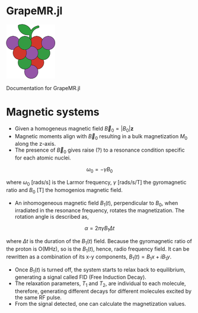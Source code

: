 # GrapeMR.jl
![Grape Logo](./assets/logo.png)

Documentation for GrapeMR.jl
# Magnetic systems 
- Given a homogeneus magnetic field $\vec{B}_0 = |B_0|\textbf{z}$ 
- Magnetic moments align with $\vec{B}_0$ resulting in a bulk magnetization $M_0$ along the z-axis.
- The presence of $\vec{B}_0$ gives raise (?) to a resonance condition specific for each atomic nuclei.
```math
\omega_0 = -\gamma B_0
```
where $\omega_0$ [rads/s] is the Larmor frequency, $\gamma$ [rads/s/T]  the gyromagnetic ratio and $B_0$ [T] the homogenios magnetic field. 
- An inhomogeneous magnetic field $B_1(t)$, perpendicular to $B_0$, when irradiated in the resonance frequency, rotates the magnetization. The rotation angle is described as, 
```math
\alpha = 2 \pi \gamma B_1 \Delta t
```
where $\Delta t$ is the duration of the $B_1(t)$ field. Because the gyromagnetic ratio of the proton is O(MHz), so is the $B_1(t)$, hence, radio frequency field. It can be rewritten as a combination of its x-y components, $B_1(t) = B_1x + i B_1y$. 
- Once $B_1(t)$ is turned off, the system starts to relax back to equilibrium, generating a signal called FID (Free Induction Decay).
- The relaxation parameters, $T_1$ and $T_2$, are individual to each molecule, therefore, generating different decays for different molecules excited by the same RF pulse.
- From the signal detected, one can calculate the magnetization values.

<!-- 
# Optimal Control
## Description of System Dynamics
The dynamics of a system can be mathematically described by the following system of equations:
```math
\begin{cases}
    \dot{\vec{x}}(t) = \vec{f}(x(t)) \\
    x(0) = x_0 (t > 0)
\end{cases}
```
Here, $\vec{f}$ represents all of the forces acting on the system. In a control dynamics, a function $u(t)$, called the control function, is introduced to allow for manipulation of the system. The system dynamics can now be written as:
```math
\begin{cases}
    \dot{\vec{x}}(t) = \vec{f}(x(t), u(t)) \\
    x(0) = x_0 (t > 0). 
\end{cases}
```
The goal in this type of system is to find the "best set" of controls. To achieve this, a reward function $C$ is introduced. If $u^*(t)$ is the optimal control, then for all $u(t)$, the reward function satisfies:
```math
C(u^*) ≥ C(u).
```

## Optimal Control in NMR
In Nuclear Magnetic Resonance (NMR), a controled dynamics can be achieved by designing the RF pulses as the controls. Hence, the magnetization dynamics would be proportional to,
```math
\dot{M}(t) = f(M_0, T_1, T_2, B_1(t), M(t))
```

More specifically, the dynamics are governed by the Bloch Equations, which can be expressed as follows:
```math
\begin{bmatrix}
    \dot{M_x} \\ \dot{M_y} \\ \dot{M_z}
\end{bmatrix} = 
\begin{bmatrix}
    -1/T_2 & \Delta B_0 & -B1_y \\
    -\Delta B_0 & -1/T_2 & B1_x \\
    B1_y & -B1_x & 1/T_1
\end{bmatrix}
\begin{bmatrix}
    M_x \\ M_y \\ M_z
\end{bmatrix} + 
\begin{bmatrix}
    0 \\ 0 \\ M_0/T_1
\end{bmatrix}
```

where the dynamics of the magnetization is described by the vector $\vec{M} = (M_x, M_y, M_z)$. 

## Cost Function
Defining a cost function is essencial in this processes since it is based on it that the system will be optimized. In the case of contrast saturation, given two samples $a$ and $b$, the goal is to supress one signal while maximizing the other. This can be achieved using the following cost function:
```math
C^{(a>b)} = ||\vec{M}^{(b)}(t_f)|| - (M_z^{(a)}(t_f))^2
```
This cost function yields the best value of $-1$ when the signal of sample $a$ is zero and the signal of sample $b$ is maximum.

## GRAPE Algorithm 
The basic algorithm for optimization is Gradient Ascent, which can be described using the following steps:
1. Choose an initial control field (can be an arbitrary smart guess);
2. Compute the cost function $C(u)$;
3. Compute the gradient $\frac{\delta C}{\delta u}$;
4. Update the current control field using the formula: $\vec{\omega}^{(n + 1)} = \vec{\omega}^{(n)} - \gamma \frac{\delta C}{\delta u}$;
5. Repeat 2-4 until convergence.

While this is the simplest way to apply the gradient ascent algorithm, a more precise approach involves using forward and backward propagation to update the control field. This approach will be discussed in the following section.
 -->
